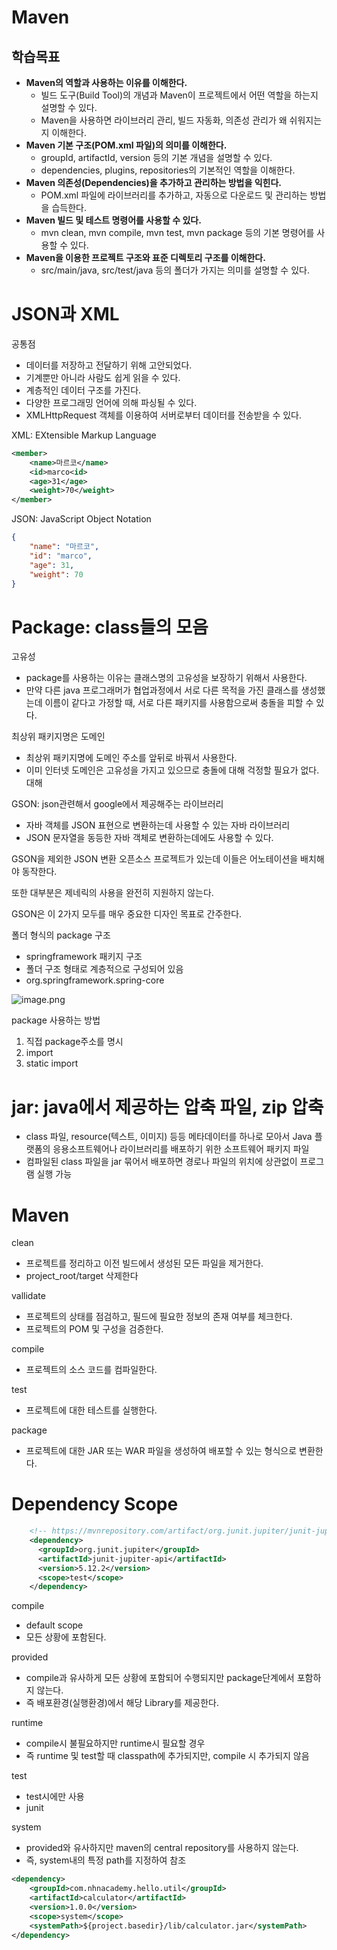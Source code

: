# Maven

## 학습목표

- **Maven의 역할과 사용하는 이유를 이해한다.**
    - 빌드 도구(Build Tool)의 개념과 Maven이 프로젝트에서 어떤 역할을 하는지 설명할 수 있다.
    - Maven을 사용하면 라이브러리 관리, 빌드 자동화, 의존성 관리가 왜 쉬워지는지 이해한다.
- **Maven 기본 구조(POM.xml 파일)의 의미를 이해한다.**
    - groupId, artifactId, version 등의 기본 개념을 설명할 수 있다.
    - dependencies, plugins, repositories의 기본적인 역할을 이해한다.
- **Maven 의존성(Dependencies)을 추가하고 관리하는 방법을 익힌다.**
    - POM.xml 파일에 라이브러리를 추가하고, 자동으로 다운로드 및 관리하는 방법을 습득한다.
- **Maven 빌드 및 테스트 명령어를 사용할 수 있다.**
    - mvn clean, mvn compile, mvn test, mvn package 등의 기본 명령어를 사용할 수 있다.
- **Maven을 이용한 프로젝트 구조와 표준 디렉토리 구조를 이해한다.**
    - src/main/java, src/test/java 등의 폴더가 가지는 의미를 설명할 수 있다.

# JSON과 XML

공통점

- 데이터를 저장하고 전달하기 위해 고안되었다.
- 기계뿐만 아니라 사람도 쉽게 읽을 수 있다.
- 계층적인 데이터 구조를 가진다.
- 다양한 프로그래밍 언어에 의해 파싱될 수 있다.
- XMLHttpRequest 객체를 이용하여 서버로부터 데이터를 전송받을 수 있다.

XML: EXtensible Markup Language

```xml
<member>
    <name>마르코</name>
    <id>marco<id>
    <age>31</age>
    <weight>70</weight>
</member>
```

JSON: JavaScript Object Notation

```json
{
    "name": "마르코",
    "id": "marco",
    "age": 31,
    "weight": 70
}
```

# Package: class들의 모음

고유성

- package를 사용하는 이유는 클래스명의 고유성을 보장하기 위해서 사용한다.
- 만약 다른 java 프로그래머가 협업과정에서 서로 다른 목적을 가진 클래스를 생성했는데 이름이 같다고 가정할 때, 서로 다른 패키지를 사용함으로써 충돌을 피할 수 있다.

최상위 패키지명은 도메인

- 최상위 패키지명에 도메인 주소를 앞뒤로 바꿔서 사용한다.
- 이미 인터넷 도메인은 고유성을 가지고 있으므로 충돌에 대해 걱정할 필요가 없다.대해

GSON: json관련해서 google에서 제공해주는 라이브러리

- 자바 객체를 JSON 표현으로 변환하는데 사용할 수 있는 자바 라이브러리
- JSON 문자열을 동등한 자바 객체로 변환하는데에도 사용할 수 있다.

GSON을 제외한 JSON 변환 오픈소스 프로젝트가 있는데 이들은 어노테이션을 배치해야 동작한다.

또한 대부분은 제네릭의 사용을 완전히 지원하지 않는다.

GSON은 이 2가지 모두를 매우 중요한 디자인 목표로 간주한다.

폴더 형식의 package 구조

- springframework 패키지 구조
- 폴더 구조 형태로 계층적으로 구성되어 있음
- org.springframework.spring-core

![image.png](image.png)

package 사용하는 방법

1. 직접 package주소를 명시
2. import
3. static import 

# jar: java에서 제공하는 압축 파일, zip 압축

- class 파일, resource(텍스트, 이미지) 등등 메타데이터를 하나로 모아서 Java 플랫폼의 응용소프트웨어나 라이브러리를 배포하기 위한 소프트웨어 패키지 파일
- 컴파일된 class 파일을 jar 묶어서 배포하면 경로나 파일의 위치에 상관없이 프로그램 실행 가능

# Maven

clean

- 프로젝트를 정리하고 이전 빌드에서 생성된 모든 파일을 제거한다.
- project_root/target 삭제한다

vallidate

- 프로젝트의 상태를 점검하고, 필드에 필요한 정보의 존재 여부를 체크한다.
- 프로젝트의 POM 및 구성을 검증한다.

compile

- 프로젝트의 소스 코드를 컴파일한다.

test

- 프로젝트에 대한 테스트를 실행한다.

package

- 프로젝트에 대한 JAR 또는 WAR 파일을 생성하여 배포할 수 있는 형식으로 변환한다.

# Dependency Scope

```xml
    <!-- https://mvnrepository.com/artifact/org.junit.jupiter/junit-jupiter-api -->
    <dependency>
      <groupId>org.junit.jupiter</groupId>
      <artifactId>junit-jupiter-api</artifactId>
      <version>5.12.2</version>
      <scope>test</scope>
    </dependency>
```

compile

- default scope
- 모든 상황에 포함된다.

provided

- compile과 유사하게 모든 상황에 포함되어 수행되지만 package단계에서 포함하지 않는다.
- 즉 배포환경(실행환경)에서 해당 Library를 제공한다.

runtime

- compile시 불필요하지만 runtime시 필요할 경우
- 즉 runtime 및 test할 때 classpath에 추가되지만, compile 시 추가되지 않음

test

- test시에만 사용
- junit

system

- provided와 유사하지만 maven의 central repository를 사용하지 않는다.
- 즉, system내의 특정 path를 지정하여 참조

```xml
<dependency>
    <groupId>com.nhnacademy.hello.util</groupId>
    <artifactId>calculator</artifactId>
    <version>1.0.0</version>
    <scope>system</scope>
    <systemPath>${project.basedir}/lib/calculator.jar</systemPath>
</dependency>
```